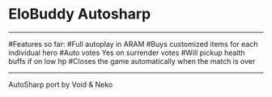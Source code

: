 # EloBuddy Autosharp

___________
#Features so far:
#Full autoplay in ARAM
#Buys customized items for each individual hero
#Auto votes Yes on surrender votes
#Will pickup health buffs if on low hp
#Closes the game automatically when the match is over
_____
AutoSharp port by Void & Neko
